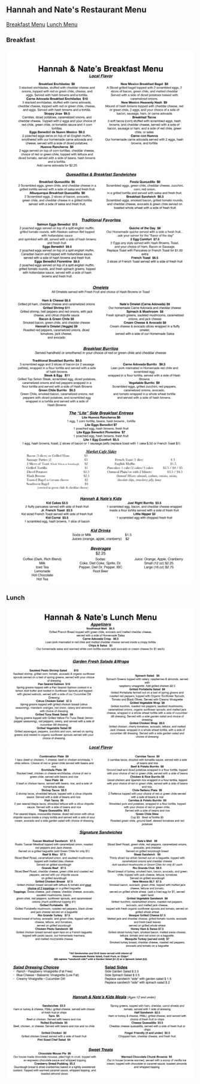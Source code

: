 ## Hannah and Nate's Restaurant Menu
<a href="https://gboujaoude.github.io/hannahandnates.github.io/#breakfast" class="btn">Breakfast Menu</a>
<a href="https://gboujaoude.github.io/hannahandnates.github.io/#lunch" class="btn">Lunch Menu</a>
### Breakfast
![Breakfast Hannah and Nates](img/hannah-and-nates-breakfast-01.jpg)
![Breakfast Hannah and Nates](img/hannah-and-nates-breakfast-01-2.jpg)
![Breakfast Hannah and Nates](img/hannah-and-nates-breakfast-02-1.jpg)
![Breakfast Hannah and Nates](img/hannah-and-nates-breakfast-02-2.jpg)
![Breakfast Hannah and Nates](img/hannah-and-nates-breakfast-03.jpg)

### Lunch
![Lunch Hannah and Nates](img/hannah-and-nates-lunch-01-1.jpg)
![Lunch Hannah and Nates](img/hannah-and-nates-lunch-01-2.jpg)
![Lunch Hannah and Nates](img/hannah-and-nates-lunch-01-3.jpg)
![Lunch Hannah and Nates](img/hannah-and-nates-lunch-02-1.jpg)
![Lunch Hannah and Nates](img/hannah-and-nates-lunch-02-2.jpg)
![Lunch Hannah and Nates](img/hannah-and-nates-lunch-03.jpg)
